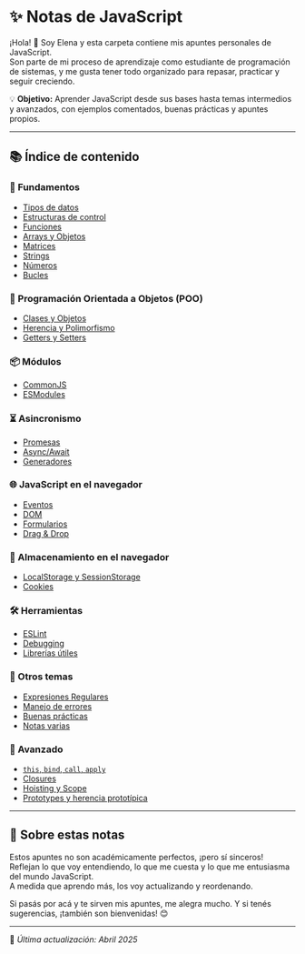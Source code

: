 # ✨ Notas de JavaScript

¡Hola! 👋 Soy Elena y esta carpeta contiene mis apuntes personales de JavaScript.  
Son parte de mi proceso de aprendizaje como estudiante de programación de sistemas, y me gusta tener todo organizado para repasar, practicar y seguir creciendo.

💡 **Objetivo:** Aprender JavaScript desde sus bases hasta temas intermedios y avanzados, con ejemplos comentados, buenas prácticas y apuntes propios.

---

## 📚 Índice de contenido

### 🧱 Fundamentos

- [Tipos de datos](./fundamentos/tipos-de-datos.md)
- [Estructuras de control](./fundamentos/estructuras-de-control.md)
- [Funciones](./fundamentos/funciones.md)
- [Arrays y Objetos](./fundamentos/arrays-objetos.md)
- [Matrices](./fundamentos/matrices.md)
- [Strings](./fundamentos/strings.md)
- [Números](./fundamentos/numeros.md)
- [Bucles](./fundamentos/bucles.md)

### 🧠 Programación Orientada a Objetos (POO)

- [Clases y Objetos](./poo/clases.md)
- [Herencia y Polimorfismo](./poo/herencia-polimorfismo.md)
- [Getters y Setters](./poo/getters-setters.md)

### 📦 Módulos

- [CommonJS](./modulos/commonjs.md)
- [ESModules](./modulos/esmodules.md)

### ⏳ Asincronismo

- [Promesas](./asincronismo/promesas.md)
- [Async/Await](./asincronismo/async-await.md)
- [Generadores](./asincronismo/generadores.md)

### 🌐 JavaScript en el navegador

- [Eventos](./navegador/eventos.md)
- [DOM](./navegador/dom.md)
- [Formularios](./navegador/formularios.md)
- [Drag & Drop](./navegador/drag-and-drop.md)

### 💾 Almacenamiento en el navegador

- [LocalStorage y SessionStorage](./almacenamiento/localstorage-sessionstorage.md)
- [Cookies](./almacenamiento/cookies.md)

### 🛠️ Herramientas

- [ESLint](./herramientas/eslint.md)
- [Debugging](./herramientas/debug.md)
- [Librerías útiles](./herramientas/librerias-utiles.md)

### 🧩 Otros temas

- [Expresiones Regulares](./otros/expresiones-regulares.md)
- [Manejo de errores](./otros/errores-excepciones.md)
- [Buenas prácticas](./otros/buenas-practicas.md)
- [Notas varias](./otros/notas-varias.md)

### 🚀 Avanzado

- [`this`, `bind`, `call`, `apply`](./avanzado/this-y-binding.md)
- [Closures](./avanzado/closures.md)
- [Hoisting y Scope](./avanzado/hoisting-scope.md)
- [Prototypes y herencia prototípica](./avanzado/prototypes.md)

---

## 📝 Sobre estas notas

Estos apuntes no son académicamente perfectos, ¡pero sí sinceros! Reflejan lo que voy entendiendo, lo que me cuesta y lo que me entusiasma del mundo JavaScript.  
A medida que aprendo más, los voy actualizando y reordenando.

Si pasás por acá y te sirven mis apuntes, me alegra mucho. Y si tenés sugerencias, ¡también son bienvenidas! 😊

---

📌 _Última actualización: Abril 2025_
